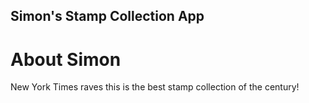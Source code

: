 Simon's Stamp Collection App
---

# About Simon

New York Times raves this is the best stamp collection of the century!